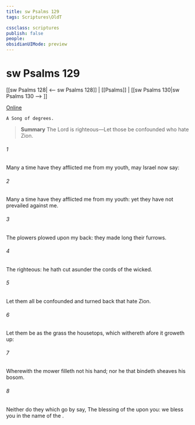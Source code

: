 ```yaml
---
title: sw Psalms 129
tags: Scriptures\OldT

cssclass: scriptures
publish: false
people:
obsidianUIMode: preview
---
```


# sw Psalms 129
[[sw Psalms 128| <-- sw Psalms 128]] | [[Psalms]] | [[sw Psalms 130|sw Psalms 130 --> ]]

[Online](https://churchofjesuschrist.org/study/scriptures/ot/ps/129?lang=eng)

```
A Song of degrees.
```

> __Summary__
The Lord is righteous—Let those be confounded who hate Zion.

###### 1 
Many a time have they afflicted me from my youth, may Israel now say:

###### 2 
Many a time have they afflicted me from my youth: yet they have not prevailed against me.

###### 3 
The plowers plowed upon my back: they made long their furrows.

###### 4 
The   righteous: he hath cut asunder the cords of the wicked.

###### 5 
Let them all be confounded and turned back that hate Zion.

###### 6 
Let them be as the grass  the housetops, which withereth afore it groweth up:

###### 7 
Wherewith the mower filleth not his hand; nor he that bindeth sheaves his bosom.

###### 8 
Neither do they which go by say, The blessing of the   upon you: we bless you in the name of the .

